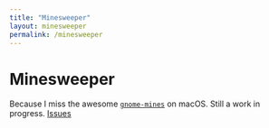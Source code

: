 ```yaml
---
title: "Minesweeper"
layout: minesweeper
permalink: /minesweeper
---
```


# Minesweeper

Because I miss the awesome [`gnome-mines`](https://wiki.gnome.org/Apps(2f)Mines.html) on macOS.
Still a work in progress. [Issues](https://github.com/pushkarnimkar/minesweeper-app/issues)

<div id="minesweeper-app"></div>


